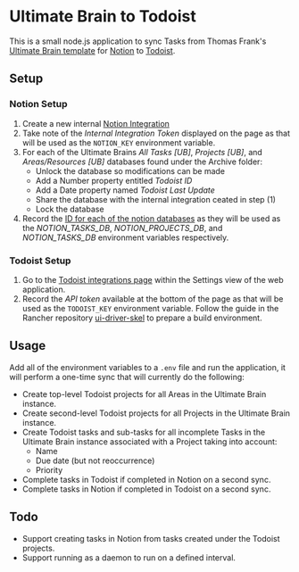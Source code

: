 
# Ultimate Brain to Todoist
This is a small node.js application to sync Tasks from Thomas Frank's [Ultimate Brain template](https://thomasjfrank.com/brain/) for [Notion](https://www.notion.so/) to [Todoist](https://todoist.com/).

## Setup
### Notion Setup
1. Create a new internal [Notion Integration](https://www.notion.so/my-integrations/)
2. Take note of the *Internal Integration Token* displayed on the page as that will be used as the `NOTION_KEY` environment variable.
3. For each of the Ultimate Brains *All Tasks [UB]*, *Projects [UB]*, and *Areas/Resources [UB]* databases found under the Archive folder:
	* Unlock the database so modifications can be made
	* Add a Number property entitled *Todoist ID*
	* Add a Date property named *Todoist Last Update*
	* Share the database with the internal integration ceated in step (1)
	* Lock the database
4. Record the [ID for each of the notion databases](https://developers.notion.com/docs/working-with-databases#adding-pages-to-a-database) as they will be used as the *NOTION_TASKS_DB*, *NOTION_PROJECTS_DB*, and *NOTION_TASKS_DB* environment variables respectively.

### Todoist Setup
1. Go to the [Todoist integrations page](https://todoist.com/app/settings/integrations) within the Settings view of the web application.
2. Record the *API token* available at the bottom of the page as that will be used as the `TODOIST_KEY` environment variable.
Follow the guide in the Rancher repository [ui-driver-skel](https://github.com/rancher/ui-driver-skel) to prepare a build environment.

## Usage
Add all of the environment variables to a `.env` file and run the application, it will perform a one-time sync that will currently do the following:
* Create top-level Todoist projects for all Areas in the Ultimate Brain instance.
* Create second-level Todoist projects for all Projects in the Ultimate Brain instance.
* Create Todoist tasks and sub-tasks for all incomplete Tasks in the Ultimate Brain instance associated with a Project taking into account:
	* Name
	* Due date (but not reoccurrence)
	* Priority
* Complete tasks in Todoist if completed in Notion on a second sync.
* Complete tasks in Notion if completed in Todoist on a second sync.

## Todo
* Support creating tasks in Notion from tasks created under the Todoist projects.
* Support running as a daemon to run on a defined interval.

